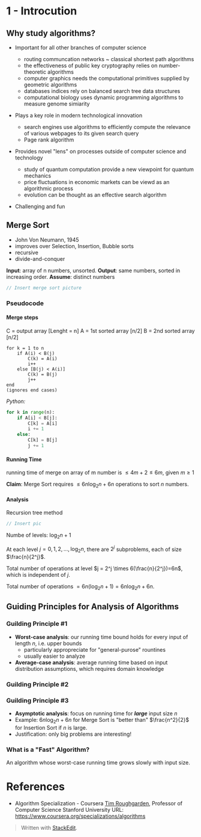 ﻿# 1 - Introcution


## Why study algorithms?

- Important for all other branches of computer science
	- routing communcation networks ~ classical shortest path algorithms
	- the effectiveness of public key cryptography relies on number-theoretic algorithms
	- computer graphics needs the computational primitives supplied by geometric algorithms
	- databases indices rely on balanced search tree data structures
	- computational biology uses dynamic programming algorithms to measure genome simiarity

- Plays a key role in modern technological innovation
	- search engines use algorithms to efficiently compute the relevance of various webpages to its given search query
	- Page rank algorithm

- Provides novel "lens" on processes outside of computer science and technology
	- study of quantum computation provide a new viewpoint for quantum mechanics
	- price fluctuations in economic markets  can be viewd as an algorithmic process
	- evolution can be thought as an effective search algorithm

- Challenging and fun

## Merge Sort

- John Von Neumann, 1945
- improves over Selection, Insertion, Bubble sorts
- recursive
- divide-and-conquer 

**Input**: array of n numbers, unsorted.
**Output**: same numbers, sorted in increasing order.
**Assume**: distinct numbers

```c
// Insert merge sort picture
```

### Pseudocode

#### Merge steps

C = output array [Lenght = n]
A = 1st sorted array [n/2]
B = 2nd sorted array [n/2]

```
for k = 1 to n
	if A(i) < B(j)
		C(k) = A(i)
		i++
	else [B(j) < A(i)]
		C(k) = B(j)
		j++
end
(ignores end cases)
```

*Python:*
```python
for k in range(n):
	if A[i] < B[j]:
		C[k] = A[i]
		i += 1
	else:
		C[k] = B[j]
		j += 1
```

#### Running Time

running time of merge on array of m number is $\leq 4m + 2 \leq 6m$, given $m \geq 1$

**Claim**: Merge Sort requires $\leq 6n \log_2 n + 6n$ operations to sort $n$ numbers.

#### Analysis

Recursion tree method

```c
// Insert pic
```

Numbe of levels: $\log_2{n} + 1$

At each level $j=0,1,2,...,\log_2{n}$, there are $2^j$ subproblems, each of size $\frac{n}{2^j}$.

Total number of operations at level $j = 2^j \times 6(\frac{n}{2^j})=6n$, which is independent of $j$.

Total number of operations $= 6n(\log_2{n} + 1) = 6n \log_2 n + 6n$.


## Guiding Principles for Analysis of Algorithms

### Guilding Principle #1

- **Worst-case analysis**: our running time bound holds for every input of length $n$, i.e. upper bounds
	- particularly appropreciate for "general-purose" rountines
	- usually easier to analyze
- **Average-case analysis**: average running time based on input distribution assumptions, which requires domain knowledge

### Guilding Principle #2

### Guilding Principle #3

- **Asymptotic analysis**: focus on running time for ***large*** input size $n$
- Example: $6n\log_2{n}+6n$ for Merge Sort is "better than" $\frac{n^2}{2}$ for Insertion Sort if $n$ is large.
- Justification: only big problems are interesting!

### What is a "Fast" Algorithm?

An algorithm whose worst-case running time grows slowly with input size.



# References

- Algorithm Specialization - Coursera
[Tim Roughgarden](https://www.coursera.org/instructor/~768), Professor of Computer Science
Stanford University
URL: https://www.coursera.org/specializations/algorithms


> Written with [StackEdit](https://stackedit.io/).
